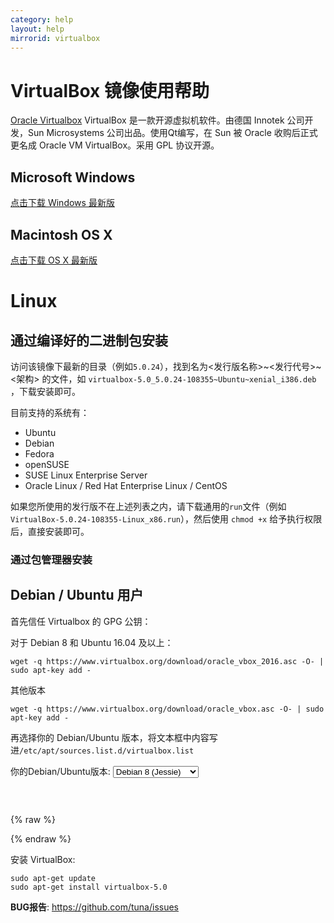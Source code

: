 ```yaml
---
category: help
layout: help
mirrorid: virtualbox
---
```


# VirtualBox 镜像使用帮助

[Oracle Virtualbox](https://www.virtualbox.org/) VirtualBox 是一款开源虚拟机软件。由德国 Innotek 公司开发，Sun Microsystems 公司出品。使用Qt编写，在 Sun 被 Oracle 收购后正式更名成 Oracle VM VirtualBox。采用 GPL 协议开源。

## Microsoft Windows

[点击下载 Windows 最新版](https://mirrors.tuna.tsinghua.edu.cn/virtualbox/virtualbox-Win-latest.exe)


## Macintosh OS X

[点击下载 OS X 最新版](https://mirrors.tuna.tsinghua.edu.cn/virtualbox/virtualbox-osx-latest.dmg)

# Linux

## 通过编译好的二进制包安装

访问该镜像下最新的目录（例如`5.0.24`），找到名为<发行版名称>~<发行代号>~<架构> 的文件，如 `virtualbox-5.0_5.0.24-108355~Ubuntu~xenial_i386.deb` ，下载安装即可。

目前支持的系统有：

* Ubuntu 
* Debian
* Fedora
* openSUSE
* SUSE Linux Enterprise Server
* Oracle Linux / Red Hat Enterprise Linux / CentOS

如果您所使用的发行版不在上述列表之内，请下载通用的`run`文件（例如`VirtualBox-5.0.24-108355-Linux_x86.run`），然后使用 `chmod +x` 给予执行权限后，直接安装即可。

### 通过包管理器安装 

## Debian / Ubuntu 用户

首先信任 Virtualbox 的 GPG 公钥：

对于 Debian 8 和 Ubuntu 16.04 及以上：

```shell
wget -q https://www.virtualbox.org/download/oracle_vbox_2016.asc -O- | sudo apt-key add -
```

其他版本

```shell
wget -q https://www.virtualbox.org/download/oracle_vbox.asc -O- | sudo apt-key add -
```

再选择你的 Debian/Ubuntu 版本，将文本框中内容写进`/etc/apt/sources.list.d/virtualbox.list`

<form class="form-inline">
<div class="form-group">
    <label>你的Debian/Ubuntu版本: </label>
    <select class="form-control release-select" data-template="#apt-template" data-target="#apt-content">
      <option data-os="debian" data-release="jessie" selected>Debian 8 (Jessie)</option>
	  <option data-os="debian" data-release="wheezy">Debian 7 (Wheezy)</option>
	  <option data-os="ubuntu" data-release="xenial">Ubuntu 16.04 LTS</option>
      <option data-os="ubuntu" data-release="trusty">Ubuntu 14.04 LTS</option>
    </select>
</div>
</form>

<p></p>
<pre>
<code id="apt-content">
</code>
</pre>

{% raw %}
<script id="apt-template" type="x-tmpl-markup">
deb https://mirrors.tuna.tsinghua.edu.cn/virtualbox/apt//{{os_name}} {{release_name}} contrib
</script>
{% endraw %}

安装 VirtualBox:

```
sudo apt-get update
sudo apt-get install virtualbox-5.0
```

**BUG报告**: <https://github.com/tuna/issues>
